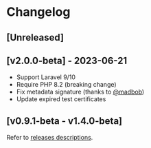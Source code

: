# Changelog

## [Unreleased]

## [v2.0.0-beta] - 2023-06-21

- Support Laravel 9/10
- Require PHP 8.2 (breaking change)
- Fix metadata signature (thanks to [@madbob](https://github.com/madbob))
- Update expired test certificates

## [v0.9.1-beta - v1.4.0-beta]

Refer to [releases descriptions](https://github.com/italia/spid-laravel/releases).
